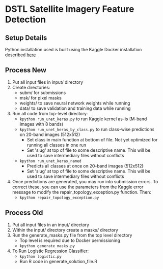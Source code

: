 # DSTL Satellite Imagery Feature Detection

## Setup Details

Python installation used is built using the Kaggle Docker installation described [here](http://blog.kaggle.com/2016/02/05/how-to-get-started-with-data-science-in-containers/)

## Process New
1. Put all input files in input/ directory
2. Create directories:
    * subm/ for submissions
    * msk/ for pixel masks
    * weights/ to save neural network weights while running
    * data/ to save validation and training data while running
3. Run all code from top-level directory:
    * `kpython run_unet_keras.py` to run Kaggle kernel as-is (M-band images with 8 bands)
    * `kpython run_unet_keras_by_class.py` to run class-wise predictions on 20-band images (512x512)
        * Set class in main function at bottom of file. Not yet optimized for running all classes in one run
        * Set 'slug' at top of file to some descriptive name. This will be used to save intermediary files without conflicts
    * `kpython run_unet_keras_named` 
        * Predicts all classes at once on 20-band images (512x512)
        * Set 'slug' at top of file to some descriptive name. This will be used to save intermediary files without conflicts
4. Once predictions are generated, you may run into submission errors. To correct these, you can use the parameters from the Kaggle error message to modify the repair_topology_exception.py function. Then:
    * `kpython repair_topology_exception.py`

## Process Old

1. Put all input files in an input/ directory
2. Within the input/ directory create a masks/ directory
3. Run the generate_masks.py file from the top level directory
    * Top level is required due to Docker permissioning
    * `kpython generate_masks.py` 
4. To Run Logistic Regression Classifier:
    * `kpython logistic.py`
    * Run R code in generate_solution_file.R
